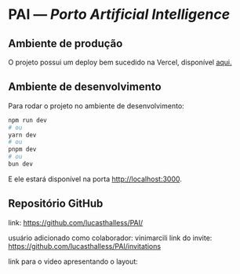 # PAI — *Porto Artificial Intelligence*

## Ambiente de produção

O projeto possui um deploy bem sucedido na Vercel, disponível [aqui.](https://pai-60wl1nttz-lucasthalless-projects.vercel.app/)

## Ambiente de desenvolvimento

Para rodar o projeto no ambiente de desenvolvimento:

```bash
npm run dev
# ou
yarn dev
# ou
pnpm dev
# ou
bun dev
```

E ele estará disponível na porta [http://localhost:3000](http://localhost:3000).

## Repositório GitHub

link: <https://github.com/lucasthalless/PAI/>

usuário adicionado como colaborador: vinimarcili
link do invite: <https://github.com/lucasthalless/PAI/invitations>

<!-- TODO -->
link para o video apresentando o layout: